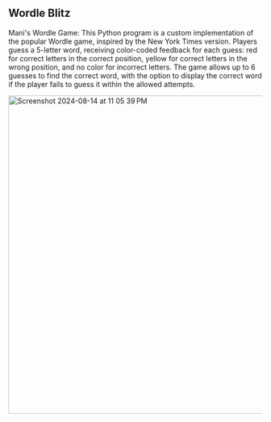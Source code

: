 ## Wordle Blitz
Mani's Wordle Game: This Python program is a custom implementation of the popular Wordle game, inspired by the New York Times version. Players guess a 5-letter word, receiving color-coded feedback for each guess: red for correct letters in the correct position, yellow for correct letters in the wrong position, and no color for incorrect letters. The game allows up to 6 guesses to find the correct word, with the option to display the correct word if the player fails to guess it within the allowed attempts.


<img width="631" alt="Screenshot 2024-08-14 at 11 05 39 PM" src="https://github.com/user-attachments/assets/c2e3e9a7-3ef6-4c76-983f-bab2f3b6149f">
